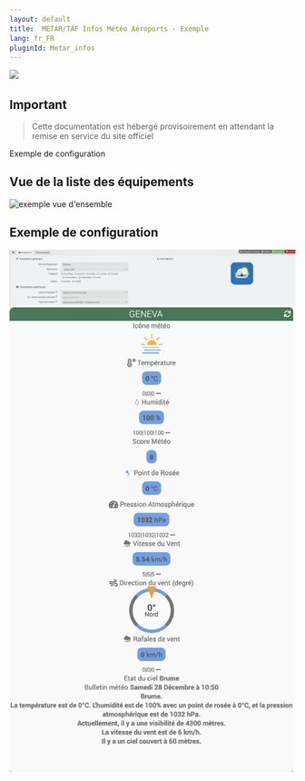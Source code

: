 ```yaml
---
layout: default
title:  METAR/TAF Infos Météo Aéroports - Exemple
lang: fr_FR
pluginId: Metar_infos
---
```


<img src="{{site.baseurl}}/plugin-metar_infos/{{site.img}}/metar_infos_icon.png" class="pluginLogo" width="100" />

## Important

> Cette documentation est hébergé provisoirement en attendant la remise en service du site officiel


Exemple de configuration

## Vue de la liste des équipements

![exemple vue d'ensemble](../{{site.img}}/metar_infos_screenshot1.png)

## Exemple de configuration

<img src="../images/metar_infos_screenshot2.png" alt="Equipement" width="900" />

<img src="../images/metar_infos_screenshot3.png" alt="Dashboard" width="500" />